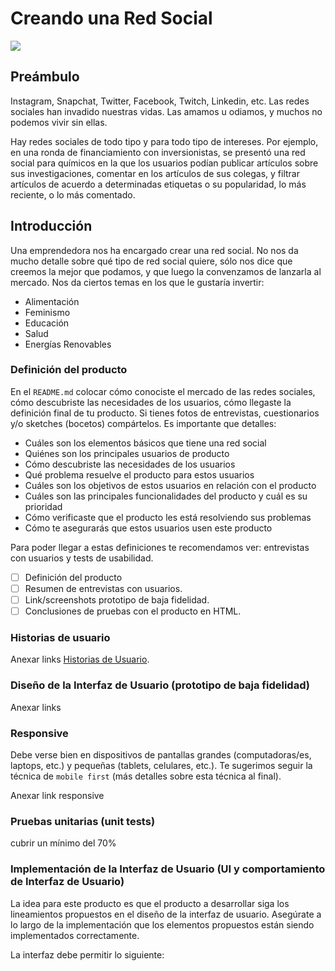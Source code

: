 # Creando una Red Social
![](stock-vector-vegan-friendly-icon.png)
## Preámbulo

Instagram, Snapchat, Twitter, Facebook, Twitch, Linkedin, etc. Las redes
sociales han invadido nuestras vidas. Las amamos u odiamos, y muchos no podemos
vivir sin ellas.

Hay redes sociales de todo tipo y para todo tipo de intereses. Por ejemplo,
en una ronda de financiamiento con inversionistas, se presentó una red social
para químicos en la que los usuarios podían publicar artículos sobre sus
investigaciones, comentar en los artículos de sus colegas, y filtrar artículos
de acuerdo a determinadas etiquetas o su popularidad, lo más reciente, o lo
más comentado.

## Introducción

Una emprendedora nos ha encargado crear una red social. No nos da mucho detalle
sobre qué tipo de red social quiere, sólo nos dice que creemos la mejor que
podamos, y que luego la convenzamos de lanzarla al mercado. Nos da ciertos temas
en los que le gustaría invertir:

* Alimentación
* Feminismo
* Educación
* Salud
* Energías Renovables


### Definición del producto

En el `README.md` colocar cómo conociste el mercado de las redes sociales, cómo
descubriste las necesidades de los usuarios, cómo llegaste  la definición final
de tu producto. Si tienes fotos de entrevistas, cuestionarios y/o sketches
(bocetos) compártelos. Es importante que detalles:

* Cuáles son los elementos básicos que tiene una red social
* Quiénes son los principales usuarios de producto
* Cómo descubriste las necesidades de los usuarios
* Qué problema resuelve el producto para estos usuarios
* Cuáles son los objetivos de estos usuarios en relación con el producto
* Cuáles son las principales funcionalidades del producto y cuál es su prioridad
* Cómo verificaste que el producto les está resolviendo sus problemas
* Cómo te asegurarás que estos usuarios usen este producto

Para poder llegar a estas definiciones te recomendamos ver: entrevistas con
usuarios y tests de usabilidad.

* [ ] Definición del producto
* [ ] Resumen de entrevistas con usuarios.
* [ ] Link/screenshots prototipo de baja fidelidad.
* [ ] Conclusiones de pruebas con el producto en HTML.

### Historias de usuario

Anexar links
[Historias de Usuario](http://jmbeas.es/guias/historias-de-usuario/).

### Diseño de la Interfaz de Usuario (prototipo de baja fidelidad)

Anexar links

### Responsive

Debe verse bien en dispositivos de pantallas grandes
(computadoras/es, laptops, etc.) y pequeñas (tablets, celulares, etc.). Te
sugerimos seguir la técnica de `mobile first` (más detalles sobre esta técnica
al final).

Anexar link responsive

### Pruebas unitarias (unit tests)

cubrir un mínimo del 70%

### Implementación de la Interfaz de Usuario (UI y comportamiento de Interfaz de Usuario)

La idea para este producto es que el producto a desarrollar siga los
lineamientos propuestos en el diseño de la interfaz de usuario. Asegúrate a lo
largo de la implementación que los elementos propuestos están siendo
implementados correctamente.

La interfaz debe permitir lo siguiente:
